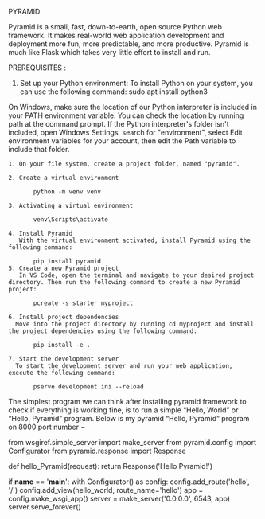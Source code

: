 PYRAMID

Pyramid is a small, fast, down-to-earth, open source Python web framework. It makes real-world web application development and deployment more fun, more predictable, and more productive.
Pyramid is much like Flask which takes very little effort to install and run.

PREREQUISITES :

   1. Set up your Python environment:
 To install Python on your system, you can use the following command:
          sudo apt install python3
      
On Windows, make sure the location of our Python interpreter is included in your PATH environment variable. You can check the location by running path at the command prompt. If the Python interpreter's folder isn't included, open Windows Settings, search for "environment", select Edit environment variables for your account, then edit the Path variable to include that folder.
   
    1. On your file system, create a project folder, named "pyramid".
    
    2. Create a virtual environment
    
           python -m venv venv 
            
    3. Activating a virtual environment
    
           venv\Scripts\activate 
          
    4. Install Pyramid
       With the virtual environment activated, install Pyramid using the following command:

           pip install pyramid
    5. Create a new Pyramid project 
       In VS Code, open the terminal and navigate to your desired project directory. Then run the following command to create a new Pyramid project:

           pcreate -s starter myproject

    6. Install project dependencies 
      Move into the project directory by running cd myproject and install the project dependencies using the following command:

           pip install -e .

    7. Start the development server
      To start the development server and run your web application, execute the following command:

           pserve development.ini --reload

     
The simplest program we can think after installing pyramid framework to check if everything is working fine, is to run a simple “Hello, World” or “Hello, Pyramid” program.
Below is my pyramid “Hello, Pyramid” program on 8000 port number −

from wsgiref.simple_server import make_server
from pyramid.config import Configurator
from pyramid.response import Response

def hello_Pyramid(request):
    return Response('Hello Pyramid!')

if __name__ == '__main__':
    with Configurator() as config:
        config.add_route('hello', '/')
        config.add_view(hello_world, route_name='hello')
        app = config.make_wsgi_app()
    server = make_server('0.0.0.0', 6543, app)
    server.serve_forever()
    



